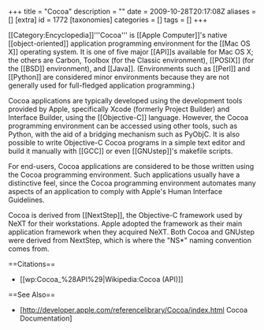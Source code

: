 +++
title = "Cocoa"
description = ""
date = 2009-10-28T20:17:08Z
aliases = []
[extra]
id = 1772
[taxonomies]
categories = []
tags = []
+++

[[Category:Encyclopedia]]'''Cocoa''' is [[Apple Computer]]'s native [[object-oriented]] application programming environment for the [[Mac OS X]] operating system. It is one of five major [[API]]s available for Mac OS X; the others are Carbon, Toolbox (for the Classic environment), [[POSIX]] (for the [[BSD]] environment), and [[Java]]. (Environments such as [[Perl]] and [[Python]] are considered minor environments because they are not generally used for full-fledged application programming.)

Cocoa applications are typically developed using the development tools provided by Apple, specifically Xcode (formerly Project Builder) and Interface Builder, using the [[Objective-C]] language. However, the Cocoa programming environment can be accessed using other tools, such as Python, with the aid of a bridging mechanism such as PyObjC. It is also possible to write Objective-C Cocoa programs in a simple text editor and build it manually with [[GCC]] or even [[GNUstep]]'s makefile scripts.

For end-users, Cocoa applications are considered to be those written using the Cocoa programming environment. Such applications usually have a distinctive feel, since the Cocoa programming environment automates many aspects of an application to comply with Apple's Human Interface Guidelines.

Cocoa is derived from [[NextStep]], the Objective-C framework used by NeXT for their workstations. Apple adopted the framework as their main application framework when they acquired NeXT. Both Cocoa and GNUstep were derived from NextStep, which is where the "NS*" naming convention comes from.

==Citations==
* [[wp:Cocoa_%28API%29|Wikipedia:Cocoa (API)]]

==See Also==
* [http://developer.apple.com/referencelibrary/Cocoa/index.html Cocoa Documentation]
